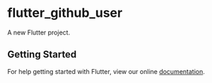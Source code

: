 # flutter_github_user

A new Flutter project.

## Getting Started

For help getting started with Flutter, view our online
[documentation](https://flutter.io/).
